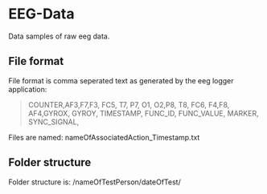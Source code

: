 EEG-Data
========

Data samples of raw eeg data.

File format
-----------

File format is comma seperated text as generated by the eeg logger application:
> COUNTER,AF3,F7,F3, FC5, T7, P7, O1, O2,P8, T8, FC6, F4,F8, AF4,GYROX, GYROY, TIMESTAMP, FUNC_ID, FUNC_VALUE, MARKER, SYNC_SIGNAL,

Files are named:
nameOfAssociatedAction_Timestamp.txt

Folder structure
----------------
Folder structure is:
/nameOfTestPerson/dateOfTest/